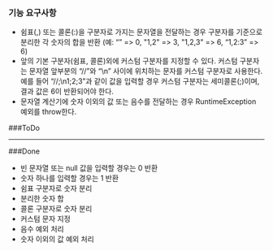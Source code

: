 ### 기능 요구사항
- 쉼표(,) 또는 콜론(:)을 구분자로 가지는 문자열을 전달하는 경우 구분자를 기준으로 분리한 각 숫자의 합을 반환 (예: “” => 0, "1,2" => 3, "1,2,3" => 6, “1,2:3” => 6)
- 앞의 기본 구분자(쉼표, 콜론)외에 커스텀 구분자를 지정할 수 있다. 커스텀 구분자는 문자열 앞부분의 “//”와 “\n” 사이에 위치하는 문자를 커스텀 구분자로 사용한다. 예를 들어 “//;\n1;2;3”과 같이 값을 입력할 경우 커스텀 구분자는 세미콜론(;)이며, 결과 값은 6이 반환되어야 한다.
- 문자열 계산기에 숫자 이외의 값 또는 음수를 전달하는 경우 RuntimeException 예외를 throw한다.

###ToDo

***

###Done
- 빈 문자열 또는 null 값을 입력할 경우는 0 반환
- 숫자 하나를 입력할 경우는 1 반환
- 쉼표 구분자로 숫자 분리
- 분리한 숫자 합
- 콜론 구분자로 숫자 분리
- 커스텀 문자 지정
- 음수 예외 처리
- 숫자 이외의 값 예외 처리
